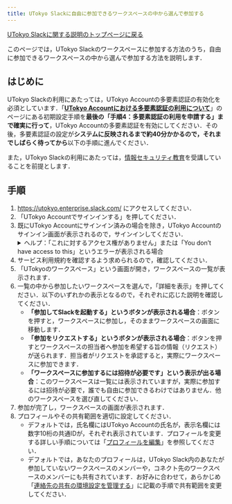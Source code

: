 ```yaml
---
title: UTokyo Slackに自由に参加できるワークスペースの中から選んで参加する
---
```


[UTokyo Slackに関する説明のトップページに戻る](/slack/)

このページでは，UTokyo Slackのワークスペースに参加する方法のうち，自由に参加できるワークスペースの中から選んで参加する方法を説明します．

## はじめに

UTokyo Slackの利用にあたっては，UTokyo Accountの多要素認証の有効化を必須としています．「**[UTokyo Accountにおける多要素認証の利用について](/utokyo_account/mfa)**」のページにある初期設定手順を**最後の「手順4：多要素認証の利用を申請する」まで確実に行って**，UTokyo Accountの多要素認証を有効にしてください．その後，多要素認証の設定が**システムに反映されるまで約40分かかるので，それまでしばらく待ってから**以下の手順に進んでください．

また，UTokyo Slackの利用にあたっては，[情報セキュリティ教育](https://www.u-tokyo.ac.jp/adm/dics/ja/securityeducationvideo.html)を受講していることを前提とします．

## 手順

1. https://utokyo.enterprise.slack.com/ にアクセスしてください．
1. 「UTokyo Accountでサインインする」を押してください．
1. 既にUTokyo Accountにサインイン済みの場合を除き，UTokyo Accountのサインイン画面が表示されるので，サインインしてください．
    <details>
        <summary>ヘルプ：「これに対するアクセス権がありません」または「You don’t have access to this」というエラーが表示される場合</summary>
        UTokyo Slackの利用に必要なUTokyo Accountの多要素認証の申請およびその反映が完了していない可能性があります．「<strong><a href="/utokyo_account/mfa/">UTokyo Accountにおける多要素認証の利用について</a></strong>」のページにある初期設定手順を<strong>最後の「手順4：多要素認証の利用を申請する」まで確実に</strong>行って，UTokyo Accountの多要素認証を有効にしてください．その後，多要素認証の設定が<strong>システムに反映されるまで約40分かかるので，それまでしばらくお待ちください</strong>．
    </details>
1. サービス利用規約を確認するよう求められるので，確認してください．
1. 「UTokyoのワークスペース」という画面が開き，ワークスペースの一覧が表示されます．
1. 一覧の中から参加したいワークスペースを選んで，「詳細を表示」を押してください．以下のいずれかの表示となるので，それぞれに応じた説明を確認してください．
    - **「参加してSlackを起動する」というボタンが表示される場合**：ボタンを押すと，ワークスペースに参加し，そのままワークスペースの画面に移動します．
    - **「参加をリクエストする」というボタンが表示される場合**：ボタンを押すとワークスペースの担当者へ参加を希望する旨の情報（リクエスト）が送られます．担当者がリクエストを承認すると，実際にワークスペースに参加できます．
    - **「ワークスペースに参加するには招待が必要です」という表示が出る場合**：このワークスペースは一覧には表示されていますが，実際に参加するには招待が必要で，誰でも自由に参加できるわけではありません．他のワークスペースを選び直してください．
1. 参加が完了し，ワークスペースの画面が表示されます．
1. プロフィールやその共有範囲を適切に設定してください．
    - デフォルトでは，氏名欄にはUTokyo Accountの氏名が，表示名欄には数字10桁の共通IDが，それぞれ表示されています．プロフィールを変更する詳しい手順については「[プロフィールを編集](https://slack.com/intl/ja-jp/help/articles/204092246)」を参照してください．
    - デフォルトでは，あなたのプロフィールは，UTokyo Slack内のあなたが参加していないワークスペースのメンバーや，コネクト先のワークスペースのメンバーにも共有されています．お好みに合わせて，あらかじめ「[連絡先の共有の環境設定を管理する](https://slack.com/intl/ja-jp/help/articles/4406144704659)」に記載の手順で共有範囲を変更してください．

